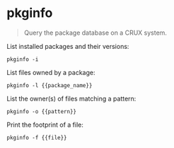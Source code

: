 pkginfo
=======

> Query the package database on a CRUX system.

List installed packages and their versions:

    pkginfo -i

List files owned by a package:

    pkginfo -l {{package_name}}

List the owner(s) of files matching a pattern:

    pkginfo -o {{pattern}}

Print the footprint of a file:

    pkginfo -f {{file}}
